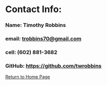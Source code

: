 # Contact Info:


### Name: Timothy Robbins

### email: trobbins70@gmail.com

### cell: (602) 881-3682

### GitHub: https://github.com/twrobbins


[Return to Home Page](index.md)
